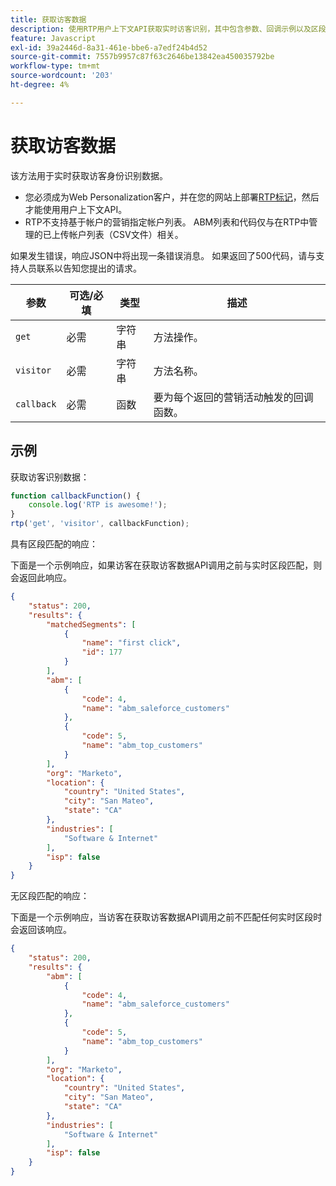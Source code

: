 ```yaml
---
title: 获取访客数据
description: 使用RTP用户上下文API获取实时访客识别，其中包含参数、回调示例以及区段、ABM和位置的示例响应。
feature: Javascript
exl-id: 39a2446d-8a31-461e-bbe6-a7edf24b4d52
source-git-commit: 7557b9957c87f63c2646be13842ea450035792be
workflow-type: tm+mt
source-wordcount: '203'
ht-degree: 4%

---
```


# 获取访客数据

该方法用于实时获取访客身份识别数据。

- 您必须成为Web Personalization客户，并在您的网站上部署[RTP标记](https://experienceleague.adobe.com/en/docs/marketo/using/product-docs/web-personalization/rtp-tag-implementation/deploy-the-rtp-javascript)，然后才能使用用户上下文API。
- RTP不支持基于帐户的营销指定帐户列表。 ABM列表和代码仅与在RTP中管理的已上传帐户列表（CSV文件）相关。

如果发生错误，响应JSON中将出现一条错误消息。 如果返回了500代码，请与支持人员联系以告知您提出的请求。

| 参数 | 可选/必填 | 类型 | 描述 |
|---|---|---|---|
| `get` | 必需 | 字符串 | 方法操作。 |
| `visitor` | 必需 | 字符串 | 方法名称。 |
| `callback` | 必需 | 函数 | 要为每个返回的营销活动触发的回调函数。 |

## 示例

获取访客识别数据：

```javascript
function callbackFunction() {
    console.log('RTP is awesome!');
}
rtp('get', 'visitor', callbackFunction);
```

具有区段匹配的响应：

下面是一个示例响应，如果访客在获取访客数据API调用之前与实时区段匹配，则会返回此响应。

```json
{
    "status": 200,
    "results": {
        "matchedSegments": [
            {
                "name": "first click",
                "id": 177
            }
        ],
        "abm": [
            {
                "code": 4,
                "name": "abm_saleforce_customers"
            },
            {
                "code": 5,
                "name": "abm_top_customers"
            }
        ],
        "org": "Marketo",
        "location": {
            "country": "United States",
            "city": "San Mateo",
            "state": "CA"
        },
        "industries": [
            "Software & Internet"
        ],
        "isp": false
    }
}
```

无区段匹配的响应：

下面是一个示例响应，当访客在获取访客数据API调用之前不匹配任何实时区段时会返回该响应。

```json
{
    "status": 200,
    "results": {
        "abm": [
            {
                "code": 4,
                "name": "abm_saleforce_customers"
            },
            {
                "code": 5,
                "name": "abm_top_customers"
            }
        ],
        "org": "Marketo",
        "location": {
            "country": "United States",
            "city": "San Mateo",
            "state": "CA"
        },
        "industries": [
            "Software & Internet"
        ],
        "isp": false
    }
}
```
